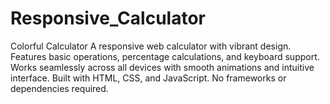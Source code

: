 # Responsive_Calculator
Colorful Calculator A responsive web calculator with vibrant design. Features basic operations, percentage calculations, and keyboard support. Works seamlessly across all devices with smooth animations and intuitive interface.  Built with HTML, CSS, and JavaScript. No frameworks or dependencies required.
